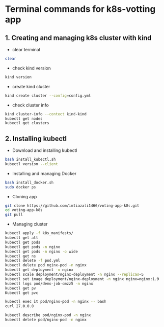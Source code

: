# Terminal commands for k8s-votting app

## 1. Creating and managing k8s cluster with kind

- clear terminal
```bash
clear
```

- check kind version
```bash
kind version
```

- create kind cluster
```bash
kind create cluster --config=config.yml
```

- check cluster info
```bash
kind cluster-info --contect kind-kind
kubectl get nodes
kubectl get clusters
```

## 2. Installing kubectl 

- Download and installing kubectl
```bash
bash install_kubectl.sh
kubectl version --client
```

- Installing and managing Docker 
```bash
bash install_docker.sh 
sudo docker ps
```

- Cloning app
```bash
git clone https://github.com/imtiazali1466/voting-app-k8s.git
cd voting-app-k8s
git pull
```

- Managing cluster
```bash
kubectl apply -f k8s_manifests/
kubectl get all
kubectl get pods
kubectl get pods -n nginx
kubectl get pods -n nginx -o wide
kubectl get ns
kubectl delete -f pod.yml
kubectl delete pod nginx-pod -n nginx
kubectl get deployment -n nginx
kubectl scale deployment/nginx-deployment -n nginx --replicas=5
kubectl set image deployment/nginx-deployment -n nginx nginx=nginx:1.9.1
kubectl logs pod/demo-job-cmzz5 -n nginx
kubectl get pv
Kubectl get pvc
```


```bash
kubectl exec it pod/nginx-pod -n nginx -- bash
curl 27.0.0.0
```

```bash
kubectl describe pod/nginx-pod -n nginx
kubectl delete pod/nginx-pod -n nginx
```
